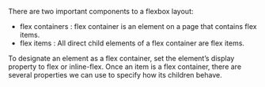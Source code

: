 There are two important components to a flexbox layout: 

* flex containers : flex container is an element on a page that contains flex items. 
* flex items : All direct child elements of a flex container are flex items. 

To designate an element as a flex container, set the element’s display property to flex or inline-flex. Once an item is a flex container, there are several properties we can use to specify how its children behave.

